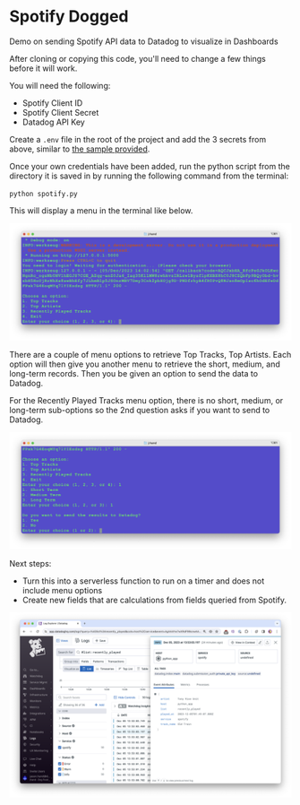 # Spotify Dogged
Demo on sending Spotify API data to Datadog to visualize in Dashboards

After cloning or copying this code, you'll need to change a few things before it will work.

You will need the following:

- Spotify Client ID
- Spotify Client Secret
- Datadog API Key

Create a `.env` file in the root of the project and add the 3 secrets from above, similar to [the sample provided](sample_env.env).

Once your own credentials have been added, run the python script from the directory it is saved in by running the following command from the terminal: 

`python spotify.py`

This will display a menu in the terminal like below.

![](img/screenshot_1.png)

There are a couple of menu options to retrieve Top Tracks, Top Artists. Each option will then give you another menu to retrieve the short, medium, and long-term records. Then you be given an option to send the data to Datadog. 

For the Recently Played Tracks menu option, there is no short, medium, or long-term sub-options so the 2nd question asks if you want to send to Datadog.

![](img/screenshot_2.png)

Next steps: 

- Turn this into a serverless function to run on a timer and does not include menu options
- Create new fields that are calculations from fields queried from Spotify.

![Datadog Log](img/datadog_log.png)